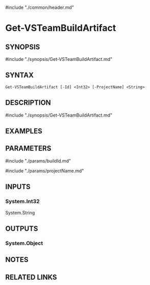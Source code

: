 #include "./common/header.md"

# Get-VSTeamBuildArtifact

## SYNOPSIS
#include "./synopsis/Get-VSTeamBuildArtifact.md"

## SYNTAX

```
Get-VSTeamBuildArtifact [-Id] <Int32> [-ProjectName] <String>
```

## DESCRIPTION
#include "./synopsis/Get-VSTeamBuildArtifact.md"

## EXAMPLES

## PARAMETERS

#include "./params/buildId.md"

#include "./params/projectName.md"

## INPUTS

### System.Int32
System.String

## OUTPUTS

### System.Object

## NOTES

## RELATED LINKS